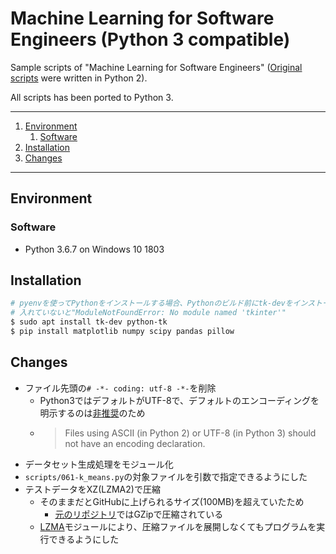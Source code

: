 # Machine Learning for Software Engineers (Python 3 compatible)

Sample scripts of "Machine Learning for Software Engineers" ([Original scripts][orig] were written in Python 2).

All scripts has been ported to Python 3.

---

1. [Environment](#environment)
   1. [Software](#software)
1. [Installation](#installation)
1. [Changes](#changes)

---

## Environment

### Software

- Python 3.6.7 on Windows 10 1803

## Installation

```bash
# pyenvを使ってPythonをインストールする場合、Pythonのビルド前にtk-devをインストールする必要がある（python-tkは不要）
# 入れていないと"ModuleNotFoundError: No module named 'tkinter'"
$ sudo apt install tk-dev python-tk
$ pip install matplotlib numpy scipy pandas pillow
```

## Changes

- ファイル先頭の`# -*- coding: utf-8 -*-`を削除
    - Python3ではデフォルトがUTF-8で、デフォルトのエンコーディングを明示するのは[非推奨][pep822]のため
    - > Files using ASCII (in Python 2) or UTF-8 (in Python 3) should not have an encoding declaration.
- データセット生成処理をモジュール化
- `scripts/061-k_means.py`の対象ファイルを引数で指定できるようにした
- テストデータをXZ(LZMA2)で圧縮
    - そのままだとGitHubに上げられるサイズ(100MB)を超えていたため
        - [元のリポジトリ][orig]ではGZipで圧縮されている
    - [LZMA][pylzma]モジュールにより、圧縮ファイルを展開しなくてもプログラムを実行できるようにした

[orig]: https://github.com/enakai00/ml4se
[py3div]: https://docs.python.org/3/howto/pyporting.html#division
[astype]: https://docs.scipy.org/doc/numpy-1.14.0/reference/generated/numpy.ndarray.astype.html
[pylzma]: https://docs.python.org/3/library/lzma.html
[pep822]: https://www.python.org/dev/peps/pep-0008/#source-file-encoding
